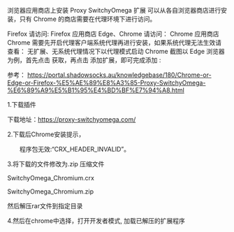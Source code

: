 浏览器应用商店上安装 Proxy SwitchyOmega 扩展
可以从各自浏览器商店进行安装，只有 Chrome 的商店需要在代理环境下进行访问。

Firefox 请访问: Firefox 应用商店
Edge、Chrome 请访问： Chrome 应用商店
Chrome 需要先开启代理客户端系统代理再进行安装，如果系统代理无法生效请查看： 无扩展、无系统代理情况下以代理模式启动 Chrome
截图以 Edge 浏览器为例，首先点击 获取，再点击 添加扩展，即可完成添加 :

参考： https://portal.shadowsocks.au/knowledgebase/180/Chrome-or-Edge-or-Firefox-%E5%AE%89%E8%A3%85-Proxy-SwitchyOmega-%E6%89%A9%E5%B1%95%E4%BD%BF%E7%94%A8.html


1.下载插件

下载地址：https://proxy-switchyomega.com/

2.下载后Chrome安装提示，

　　程序包无效:“CRX_HEADER_INVALID”。

3.将下载的文件修改为.zip 压缩文件

SwitchyOmega_Chromium.crx 

SwitchyOmega_Chromium.zip

然后解压rar文件到指定目录

4.然后在chrome中选择，打开开发者模式, 加载已解压的扩展程序
